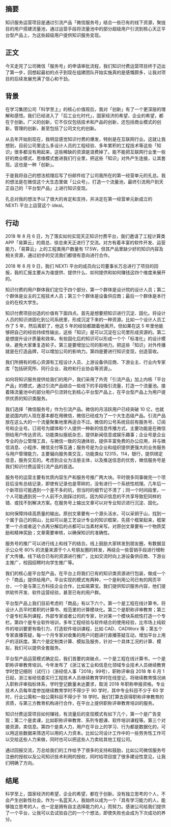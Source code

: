 ## 摘要

知识服务运营项目是通过引流产品「微信服务号」结合一些已有的线下资源，聚拢目的用户搭建流量池，通过运营手段将流量池中的部分超级用户引流到核心天正平台型产品上，为这些超级用户提供知识服务变现。

## 正文

今天走完了公司微信「服务号」的申请审批流程，我们知识付费运营项目终于迈出了第一步，回想起最初的点子到现在组建团队开始实施真的是感慨颇多，让我对项目的后续发展充满了信心和干劲。

## 背景

在学习集团公司「科学至上」的核心价值观后，我对「创新」有了一个更深层的理解和感悟。我们已经进入了「后工业化时代」，国家经济的希望，企业的希望，都在于创新。广义的创新，它不仅仅包括技术和产品的创新，还包括商业模式的创新，管理的创新，甚至包括了公司文化的创新。

从去年开始到现在，我明显感觉知识付费的爆发，特别是在互联网行业。这就让我想到，目前公司里这么多设计人员的工程经验、多年累积的工程技术等这些「知识」很多都没有用起来，这些稀缺的资源是浪费掉了。能不能把互联网行业里一些好的商业模式、思维模式套进我们行业里，把这些「知识」对外产生连接，让其套现。这也是一种「创新」。

于是我将自己的想法梳理后写了份邮件给了公司我所在的第一经营单元的孔总。我的想法是在微信这个大生态里做「公众号」，打造一个流量池，最终引流用户到天正自己的「平台型产品」上进行知识变现。

孔总对我的想法予以了很大的肯定和支持，并决定在第一经营单元新成立的 NEXTi 平台上运营这个 ideal。

## 行动

2018 年 8 月 6 日，为了落实如何实现天正知识付费平台，我们邀请了工程计算类 APP「易算云」的周总、徐总来天正进行了交流。对方有着丰富的软件开发、运营能力，「易算云」上的工程类用户数量有 17.5W，但其产品里缺少好的知识内容及相关资源，通过初步的交流我们都很有意向进行合作。

2018 年 8 月 9 日，我们 NEXTi 平台的成员向公司董事长万总进行了项目的回报，我的汇报主要从为谁提供、提供什么、如何提供和如何赚钱这四个维度来展开的。

知识付费的用户群体我们定位于四个部分，第一个群体是设计院的设计人员；第二个群体是业主的工程技术人员；第三个个群体是设备供应商；最后一个群体是本行业的在校大学生。

知识付费项目创造的价值有下面四点。首先是想要把知识进行沉淀、固化。将设计人员的知识进固化到公司系统里，形成沉淀下来的一种资源。比如一个设计人员工作了 5 年，然后离职了，他这 5 年的经验都跟着他离开。但如果在这 5 年里他能够把自己的经验持续性输出，这些「知识」是可以沉淀在公司里形成资源的。第二是想提升设计质量和效率。有些固化后的知识可以形成一个个「标准化」的设计模块，避免大家重复造轮子。第三是要增加公司的影响力。把这些「知识」对外传播就是在打造品牌，可以增加公司的影响力。第四是要进行知识变现，创造营收。

我们所拥有的核心资源有工程设计人员、上游设备供应商、下游业主、行业内专家库「包括研究所、同行企业、政府和行业协会等资源」。

如何将知识服务提供给我们的用户，我们采用了外壳「引流产品」加上内核「平台产品」的模式，通过引流产品结合一些线下的手段吸引流量，打造一个流量池。接着降流量池中的部分用户引流转化到核心平台型产品上，在平台型产品上为用户提供优质的知识类服务。

我们选择「微信服务号」作为引流产品。微信的月活跃用户已经突破 10 亿，也就是说国内的人现在基本都在用微信，微信已经成为了一个大生态级产品。引流产品放在这么大的一个流量聚集地里再适合不过。微信的公号系统目前有服务号、订阅号和企业号。订阅号为媒体和个人提供一种新的信息传播方式，主要功能是在微信侧给用户传达资讯，功能类似报纸杂志，提供新闻信息或娱乐趣事；企业号是企业专业的办公管理工具，与微信一致的沟通体验，提供丰富免费的办公应用，并与微信消息、小程序、微信支付等互通；服务号是为企业和组织提供更强大的业务服务与用户管理能力，主要偏向服务类交互，功能类似 12315，114，银行，提供绑定信息，服务交互的。考虑到企业为注册主体，以及推送信息的优势，微信服务号是我们知识付费运营引流产品的首选。

服务号的运营主要有优质内容生产和服务号推广两大块。平时很多同事做完一个项目后没有总结记录，即使有记录也是零碎的，没有进行一个系统性梳理。几年后一个新项目可能遇到一个差不多的坑，但当时的细节记不清了；同一个时间段里，一个人可能遇到另一个人前不久刚踩过的坑，因为知识信息的不共享导致犯同样的错、或找不到解决方案。在服务号上输出文章可以对专业知识进行沉淀、固化。

如何保障持续高质量的输出。原创文章要有一个源头活水，可以采铜于山，找到一个属于自己的铜山，比如可以是工艺设计专业的知识框架，先搭个框架起来，框架里一个点或者这个点再分解后的点都可以当素材来写。对原创文章要有一个物质奖励和精神奖励；文章需要审核，以确保知识的准确性。

服务号的推广可以进行线上和线下的结合。线上鼓励大家转发到朋友圈，有数据显示公众号 80% 的流量来源于个人号朋友圈的转发，再结合一些营销手段进行增粉扩大传播。线下结合已有的资源进行推广，比如交流时向上游设备供应商、下游业主推广，校园招聘时向学生推广等。

我们的核心是平台型产品，在平台上将我们已有的知识类资源进行包装，做成一个个「商品」提供给用户。平台实现的模式有两种，一个是利用公司已有的网页平台，一个是与第三方科技企业合作，比如易算宝。我们提供知识服务内容，他们提供软件开发、软件运营经验，甚至已有的用户群。

平台型产品上我们目前考虑的「商品」有以下六个。第一个是工程在线计算书，将设计人员平时累积的计算书、规范里的计算模块化。第二个是职称评审教育；第三个是专栏系列课程，外部专家或者公司的专家，针对某一个模块系统性打造一个专栏。第四个是专业软件培训，多年工程经验与软件结合的使用经验，比市场上纯软件的培训要更有吸引力，打造软件培训课程，比如 CAD、CADWorx 等；第五个专家直播答疑，每一个月专家对收集的用户问题进行直播答疑互动，增加平台上用户的活跃度。第六个是定制类计算、模拟及服务，针对一个具体工况的计算、模拟，我们可以提供全套服务。

平台型产品运营模式确定后，我们首要的突破点，一个是工程在线计算书，一个是职称评审教育培训。今年发布了《浙江省工业和信息化领域专业技术人员继续教育学时登记细则（试行）》（浙经信人事「2018」99号），职称评审自 2018 年 6 月 1 日起，浙江省经信委实行工程技术人员继续教育学时在线登记，将继续教育情况纳入职称评审指标体系，学时登记数量未达要求，取消 2018 年职称申报资格。专业技术人员每年度参加继续教育学时不得少于 90 学时，其中专业科目不少于 60 学时，行业公需和一般公需科目不得少于 18 学时。我们打算去获得职称评审教育的资质，与第三方教育机构进行合作，在平台上提供职称评审教育培训的服务。

知识付费运营项目如何赚钱，有流量后的变现模式有如下几个，第一个是广告变现；第二个是卖课，比如职称评审教育、系列专题课、软件培训课程等。第三个对接资源，卖信息。第四个是卖人力，用户在平台上的学习、行为都是数据化的，可以用这些数据来筛选可以用的人力资本。比如公司设计工作中的一些劳务性工作可以交给这些人力来做，同时也可以把这些人力卖给其他工程公司。

通过回报交流，万总给我们的工作给予了很多的支持和鼓励，比如公司微信服务号注册的授权以及公司知识技术利用的授权，同时给项目提了很多建设性意见，让我们明确了方向。

## 结尾
科学至上，国家经济的希望，企业的希望，都在于创新。没有独立思考的个人，不会产生创新性社会。作为一名蓝天人，我始终以成为一个「具有学习能力的人，能够独立思考的人，也一定是拥有自主选择能力的人」而努力。感谢公司给我们提供了一个平台，让我可以去试验自己的一个个想法，即使失败也会成为下次成功的养分。


